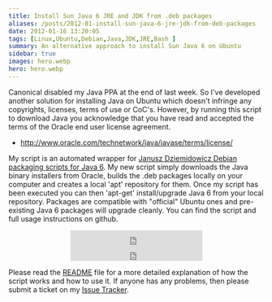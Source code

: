 ```yaml
---
title: Install Sun Java 6 JRE and JDK from .deb packages
aliases: /posts/2012-01-install-sun-java-6-jre-jdk-from-deb-packages
date: 2012-01-16 13:20:05
tags: [Linux,Ubuntu,Debian,Java,JDK,JRE,Bash ]
summary: An alternative approach to install Sun Java 6 on Ubuntu
sidebar: true
images: hero.webp
hero: hero.webp
---
```


Canonical disabled my Java PPA at the end of last week. So I've developed
another solution for installing Java on Ubuntu which doesn't infringe any
copyrights, licenses, terms of use or CoC's. However, by running this script
to download Java you acknowledge that you have read and accepted the terms of
the Oracle end user license agreement.

  * <http://www.oracle.com/technetwork/java/javase/terms/license/>

My script is an automated wrapper for [Janusz Dziemidowicz Debian packaging
scripts for Java 6](https://github.com/rraptorr/sun-java6). My new script
simply downloads the Java binary installers from Oracle, builds the .deb
packages locally on your computer and creates a local 'apt' repository for
them. Once my script has been executed you can then 'apt-get' install/upgrade
Java 6 from your local repository. Packages are compatible with "official"
Ubuntu ones and pre-existing Java 6 packages will upgrade cleanly. You can
find the script and full usage instructions on github.

<div align="center">
<iframe src="http://ghbtns.com/github-btn.html?user=flexiondotorg&repo=oab-java6&type=watch&count=true&size=large"
allowtransparency="true" frameborder="0" scrolling="0" width="260px" height="30px"></iframe>
<iframe src="http://ghbtns.com/github-btn.html?user=flexiondotorg&repo=oab-java6&type=fork&count=true&size=large"
allowtransparency="true" frameborder="0" scrolling="0" width="260px" height="30px"></iframe>
</div>

Please read the [README](https://github.com/flexiondotorg/oab-java6/blob/master/README.rst)
file for a more detailed explanation of how the script works and how to use it.
If anyone has any problems, then please submit a ticket on my
[Issue Tracker](https://github.com/flexiondotorg/oab-java6/issues).
